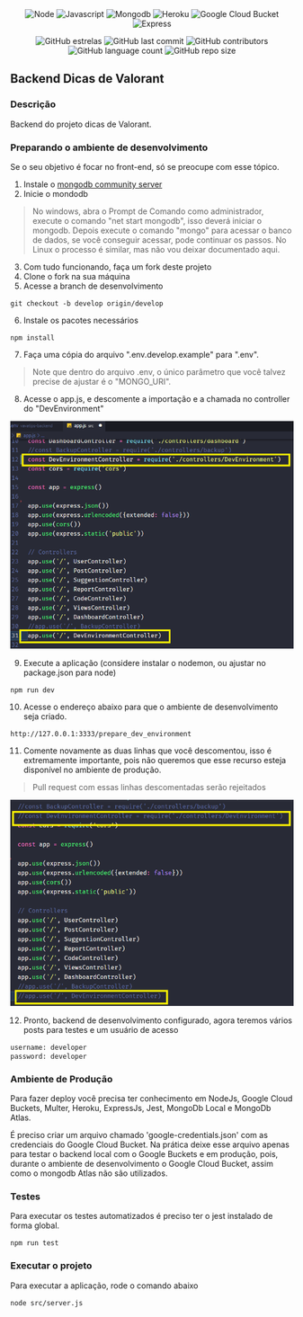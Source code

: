 <div align="center">
  <img height="30" alt="Node" src="https://img.shields.io/badge/Node.js-43853D?style=for-the-badge&logo=node.js&logoColor=white">
  <img height="30" alt="Javascript" src="https://img.shields.io/badge/JavaScript-323330?style=for-the-badge&logo=javascript&logoColor=F7DF1E">
  <img height="30" alt="Mongodb" src="https://img.shields.io/badge/MongoDB-4EA94B?style=for-the-badge&logo=mongodb&logoColor=white">
  <img height="30" alt="Heroku" src="https://img.shields.io/badge/Heroku-430098?style=for-the-badge&logo=heroku&logoColor=white">
  <img height="30" alt="Google Cloud Bucket" src="https://img.shields.io/badge/Google_Cloud-4285F4?style=for-the-badge&logo=google-cloud&logoColor=white">
  <img height="30" alt="Express" src="https://img.shields.io/badge/Express.js-404D59?style=for-the-badge">
</div>

<div align="center">

  ![GitHub estrelas](https://img.shields.io/github/stars/gabrielogregorio/Backend-Valorant-Tips)
  ![GitHub last commit](https://img.shields.io/github/last-commit/gabrielogregorio/Backend-Valorant-Tips?style=flat-square)
  ![GitHub contributors](https://img.shields.io/github/contributors/gabrielogregorio/Backend-Valorant-Tips)
  ![GitHub language count](https://img.shields.io/github/languages/count/gabrielogregorio/Backend-Valorant-Tips)
  ![GitHub repo size](https://img.shields.io/github/repo-size/gabrielogregorio/Backend-Valorant-Tips)
</div>


## Backend Dicas de Valorant

### Descrição
Backend do projeto dicas de Valorant.

### Preparando o ambiente de desenvolvimento
Se o seu objetivo é focar no front-end, só se preocupe com esse tópico.

1. Instale o [mongodb community server](https://www.mongodb.com/try/download/community?tck=docs_server)
2. Inicie o mondodb
> No windows, abra o Prompt de Comando como administrador, execute o comando "net start mongodb", isso deverá iniciar o mongodb. Depois execute o comando "mongo" para acessar o banco de dados, se você conseguir acessar, pode continuar os passos.
> No Linux o processo é similar, mas não vou deixar documentado aqui.
3. Com tudo funcionando, faça um fork deste projeto
4. Clone o fork na sua máquina
5. Acesse a branch de desenvolvimento
```shell
git checkout -b develop origin/develop
```
6. Instale os pacotes necessários
```shell
npm install
```
7. Faça uma cópia do arquivo ".env.develop.example" para ".env".
> Note que dentro do arquivo .env, o único parâmetro que você talvez precise de ajustar é o "MONGO_URI".
8. Acesse o app.js, e descomente a importação e a chamada no controller do "DevEnvironment"

![Descomente as duas linhas](./docs/img1.png)

9. Execute a aplicação (considere instalar o nodemon, ou ajustar no package.json para node)
```shell
npm run dev
```
10. Acesse o endereço abaixo para que o ambiente de desenvolvimento seja criado.
```shell
http://127.0.0.1:3333/prepare_dev_environment
```
11. Comente novamente as duas linhas que você descomentou, isso é extremamente importante, pois não queremos que esse recurso esteja disponível no ambiente de produção.
> Pull request com essas linhas descomentadas serão rejeitados

![Comente as duas linhas](./docs/img2.png)

12. Pronto, backend de desenvolvimento configurado, agora teremos vários posts para testes e um usuário de acesso
```text
username: developer
password: developer
```

### Ambiente de Produção
Para fazer deploy você precisa ter conhecimento em NodeJs, Google Cloud Buckets, Multer, Heroku, ExpressJs, Jest, MongoDb Local e MongoDb Atlas.

É preciso criar um arquivo chamado 'google-credentials.json' com as credenciais do Google Cloud Bucket. Na prática deixe esse arquivo apenas para testar o backend local com o Google Buckets e em produção, pois, durante o ambiente de desenvolvimento o Google Cloud Bucket, assim como o mongodb Atlas não são utilizados.

### Testes
Para executar os testes automatizados é preciso ter o jest instalado de forma global.

```shell
npm run test
```

### Executar o projeto
Para executar a aplicação, rode o comando abaixo
```shell
node src/server.js
```
